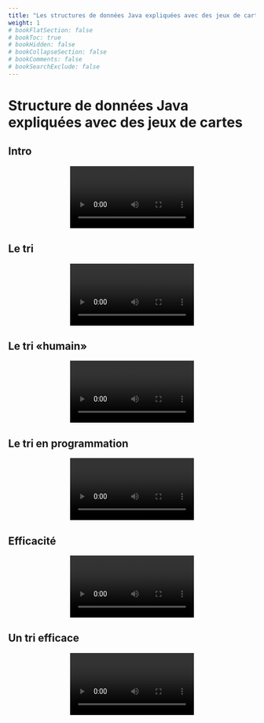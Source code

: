 ```yaml
---
title: "Les structures de données Java expliquées avec des jeux de cartes"
weight: 1
# bookFlatSection: false
# bookToc: true
# bookHidden: false
# bookCollapseSection: false
# bookComments: false
# bookSearchExclude: false
---
```


# Structure de données Java expliquées avec des jeux de cartes

## Intro

<center>
<video width="50%" src="intro.mp4" type="video/mp4" controls>
</center>

## Le tri

<center>
<video width="50%" src="intro_tri.mp4" type="video/mp4" controls>
</center>

## Le tri «humain»

<center>
<video width="50%" src="tri_humain.mp4" type="video/mp4" controls>
</center>

## Le tri en programmation

<center>
<video width="50%" src="tri_naif.mp4" type="video/mp4" controls>
</center>

## Efficacité

<center>
<video width="50%" src="tri_naif_efficacite.mp4" type="video/mp4" controls>
</center>

## Un tri efficace

<center>
<video width="50%" src="tri_fusion.mp4" type="video/mp4" controls>
</center>
